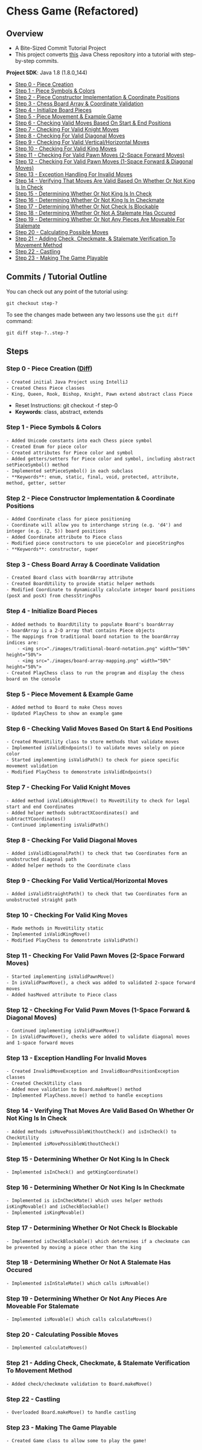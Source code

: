 # Chess Game (Refactored)

## Overview
- A Bite-Sized Commit Tutorial Project
- This project converts [this][original-chess-game-repo] Java Chess repository into a tutorial with step-by-step commits.

**Project SDK**: Java 1.8 (1.8.0_144)

- [Step 0 - Piece Creation](#step-0)
- [Step 1 - Piece Symbols & Colors](#step-1)
- [Step 2 - Piece Constructor Implementation & Coordinate Positions](#step-2)
- [Step 3 - Chess Board Array & Coordinate Validation](#step-3)
- [Step 4 - Initialize Board Pieces](#step-4)
- [Step 5 - Piece Movement & Example Game](#step-5)
- [Step 6 - Checking Valid Moves Based On Start & End Positions](#step-6)
- [Step 7 - Checking For Valid Knight Moves](#step-7)
- [Step 8 - Checking For Valid Diagonal Moves](#step-8)
- [Step 9 - Checking For Valid Vertical/Horizontal Moves](#step-9)
- [Step 10 - Checking For Valid King Moves](#step-10)
- [Step 11 - Checking For Valid Pawn Moves (2-Space Forward Moves)](#step-11)
- [Step 12 - Checking For Valid Pawn Moves (1-Space Forward & Diagonal Moves)](#step-12)
- [Step 13 - Exception Handling For Invalid Moves](#step-13)
- [Step 14 - Verifying That Moves Are Valid Based On Whether Or Not King Is In Check](#step-14)
- [Step 15 - Determining Whether Or Not King Is In Check](#step-15)
- [Step 16 - Determining Whether Or Not King Is In Checkmate](#step-16)
- [Step 17 - Determining Whether Or Not Check Is Blockable](#step-17)
- [Step 18 - Determining Whether Or Not A Stalemate Has Occured](#step-18)
- [Step 19 - Determining Whether Or Not Any Pieces Are Moveable For Stalemate](#step-19)
- [Step 20 - Calculating Possible Moves](#step-20)
- [Step 21 - Adding Check, Checkmate, & Stalemate Verification To Movement Method](#step-21)
- [Step 22 - Castling](#step-22)
- [Step 23 - Making The Game Playable](#step-23)

## Commits / Tutorial Outline

You can check out any point of the tutorial using:

```
git checkout step-?
```

To see the changes made between any two lessons use the `git diff` command:

```
git diff step-?..step-?

```

## Steps

### Step 0 - Piece Creation ([Diff][diff-0])


    - Created initial Java Project using IntelliJ
    - Created Chess Piece classes
    - King, Queen, Rook, Bishop, Knight, Pawn extend abstract class Piece


- Reset Instructions: git checkout -f step-0
- **Keywords**: class, abstract, extends

### Step 1 - Piece Symbols & Colors
    - Added Unicode constants into each Chess piece symbol
    - Created Enum for piece color
    - Created attributes for Piece color and symbol
    - Added getters/setters for Piece color and symbol, including abstract setPieceSymbol() method
    - Implemented setPieceSymbol() in each subclass
    - **Keywords**: enum, static, final, void, protected, attribute, method, getter, setter

### Step 2 - Piece Constructor Implementation & Coordinate Positions
    - Added Coordinate class for piece positioning
    - Coordinate will allow you to interchange string (e.g. 'd4') and integer (e.g. (2, 5)) board positions
    - Added Coordinate attribute to Piece class
    - Modified piece constructors to use pieceColor and pieceStringPos
    - **Keywords**: constructor, super

### Step 3 - Chess Board Array & Coordinate Validation
    - Created Board class with boardArray attribute
    - Created BoardUtility to provide static helper methods
    - Modified Coordinate to dynamically calculate integer board positions (posX and posX) from chessStringPos

### Step 4 - Initialize Board Pieces
    - Added methods to BoardUtility to populate Board's boardArray
    - boardArray is a 2-D array that contains Piece objects
    - The mappings from traditional board notation to the boardArray indices are:
        - <img src="./images/traditional-board-notation.png" width="50%" height="50%">
        - <img src="./images/board-array-mapping.png" width="50%" height="50%">
    - Created PlayChess class to run the program and display the chess board on the console

### Step 5 - Piece Movement & Example Game
    - Added method to Board to make Chess moves
    - Updated PlayChess to show an example game

### Step 6 - Checking Valid Moves Based On Start & End Positions
    - Created MoveUtility class to store methods that validate moves
    - Implemented isValidEndpoints() to validate moves solely on piece color
    - Started implementing isValidPath() to check for piece specific movement validation
    - Modified PlayChess to demonstrate isValidEndpoints()

### Step 7 - Checking For Valid Knight Moves
    - Added method isValidKnightMove() to MoveUtility to check for legal start and end Coordinates
    - Added helper methods subtractXCoordinates() and subtractYCoordinates()
    - Continued implementing isValidPath()

### Step 8 - Checking For Valid Diagonal Moves
    - Added isValidDiagonalPath() to check that two Coordinates form an unobstructed diagonal path
    - Added helper methods to the Coordinate class

### Step 9 - Checking For Valid Vertical/Horizontal Moves
    - Added isValidStraightPath() to check that two Coordinates form an unobstructed straight path

### Step 10 - Checking For Valid King Moves
    - Made methods in MoveUtility static
    - Implemented isValidKingMove()
    - Modified PlayChess to demonstrate isValidPath()

### Step 11 - Checking For Valid Pawn Moves (2-Space Forward Moves)
    - Started implementing isValidPawnMove()
    - In isValidPawnMove(), a check was added to validated 2-space forward moves
    - Added hasMoved attribute to Piece class

### Step 12 - Checking For Valid Pawn Moves (1-Space Forward & Diagonal Moves)
    - Continued implementing isValidPawnMove()
    - In isValidPawnMove(), checks were added to validate diagonal moves and 1-space forward moves

### Step 13 - Exception Handling For Invalid Moves
    - Created InvalidMoveException and InvalidBoardPositionException classes
    - Created CheckUtility class
    - Added move validation to Board.makeMove() method
    - Implemented PlayChess.move() method to handle exceptions

### Step 14 - Verifying That Moves Are Valid Based On Whether Or Not King Is In Check
    - Added methods isMovePossibleWithoutCheck() and isInCheck() to CheckUtility
    - Implemented isMovePossibleWithoutCheck()

### Step 15 - Determining Whether Or Not King Is In Check
    - Implemented isInCheck() and getKingCoordinate()

### Step 16 - Determining Whether Or Not King Is In Checkmate
    - Implemented is isInCheckMate() which uses helper methods isKingMovable() and isCheckBlockable()
    - Implemented isKingMovable()

### Step 17 - Determining Whether Or Not Check Is Blockable
    - Implemented isCheckBlockable() which determines if a checkmate can be prevented by moving a piece other than the king

### Step 18 - Determining Whether Or Not A Stalemate Has Occured
    - Implemented isInStaleMate() which calls isMovable()

### Step 19 - Determining Whether Or Not Any Pieces Are Moveable For Stalemate
    - Implemented isMovable() which calls calculateMoves()

### Step 20 - Calculating Possible Moves
    - Implemented calculateMoves()

### Step 21 - Adding Check, Checkmate, & Stalemate Verification To Movement Method
    - Added check/checkmate validation to Board.makeMove()

### Step 22 - Castling
    - Overloaded Board.makeMove() to handle castling

### Step 23 - Making The Game Playable
    - Created Game class to allow some to play the game!

[original-chess-game-repo]: https://github.com/tpun27/Chess-Game
[diff-0]: https://github.com/tpun27/Refactored-Chess-Game/commit/0425b8d35fdd462fdea25d19fef104774ee72a28